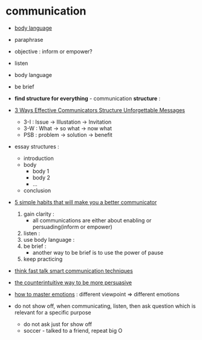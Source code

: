 # communication

-   [body language](body-language)

-   paraphrase
-   objective : inform or empower?
-   listen
-   body language
-   be brief

-   **find structure for everything** - communication **structure** :
-   [3 Ways Effective Communicators Structure Unforgettable Messages](https://www.entrepreneur.com/article/294398)
    -   3-I : Issue -> Illustation -> Invitation
    -   3-W : What -> so what -> now what
    -   PSB : problem -> solution -> benefit
-   essay structures :
    -   introduction
    -   body
        -   body 1
        -   body 2
        -   ...
    -   conclusion
-   [5 simple habits that will make you a better communicator](https://www.businessinsider.com/5-simple-habits-that-will-make-you-a-better-communicator-2016-2)

    1. gain clarity :
        - all communications are either about enabling or persuading(inform or empower)
    2. listen :
    3. use body language :
    4. be brief :
        - another way to be brief is to use the power of pause
    5. keep practicing

-   [think fast talk smart communication techniques](think-fast-talk-smart-communication-techniques)
-   [the counterintuitive way to be more persuasive](the-counterintuitive-way-to-be-more-persuasive)
-   [how to master emotions](https://www.youtube.com/watch?v=QGQQ7pJQqHk) : different viewpoint => different emotions
-   do not show off, when communicating, listen, then ask question which is relevant for a specific purpose

    -   do not ask just for show off
    -   soccer - talked to a friend, repeat big O
